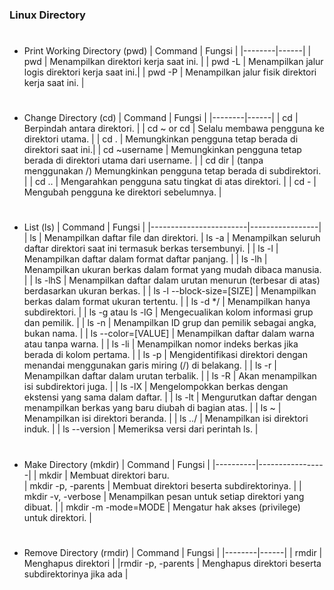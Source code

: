 ### Linux Directory
#
- Print Working Directory (pwd)
    | Command   | Fungsi |
    |--------|------|
    | pwd | Menampilkan direktori kerja saat ini. |
    | pwd -L  | Menampilkan jalur logis direktori kerja saat ini.|
    | pwd -P | Menampilkan jalur fisik direktori kerja saat ini. |

#
- Change Directory (cd)
    | Command   | Fungsi |
    |--------|------|
    | cd         | Berpindah antara direktori.                             |
    | cd ~ or cd | Selalu membawa pengguna ke direktori utama.            |
    | cd .       | Memungkinkan pengguna tetap berada di direktori saat ini.|
    | cd ~username | Memungkinkan pengguna tetap berada di direktori utama dari username. |
    | cd dir     | (tanpa menggunakan /) Memungkinkan pengguna tetap berada di subdirektori. |
    | cd ..      | Mengarahkan pengguna satu tingkat di atas direktori.  |
    | cd -       | Mengubah pengguna ke direktori sebelumnya.             |
#
- List (ls)
    | Command   | Fungsi      |
    |------------------------|-----------------|
    | ls         | Menampilkan daftar file dan direktori. 
    | ls -a                  | Menampilkan seluruh daftar direktori saat ini termasuk berkas tersembunyi.          |
    | ls -l                  | Menampilkan daftar dalam format daftar panjang.                                           |
    | ls -lh                 | Menampilkan ukuran berkas dalam format yang mudah dibaca manusia.                         |
    | ls -lhS                | Menampilkan daftar dalam urutan menurun (terbesar di atas) berdasarkan ukuran berkas.     |
    | ls -l --block-size=[SIZE] | Menampilkan berkas dalam format ukuran tertentu.                                         |
    | ls -d */               | Menampilkan hanya subdirektori.                                                          |
    | ls -g atau ls -lG      | Mengecualikan kolom informasi grup dan pemilik.                                          |
    | ls -n                  | Menampilkan ID grup dan pemilik sebagai angka, bukan nama.                               |
    | ls --color=[VALUE]     | Menampilkan daftar dalam warna atau tanpa warna.                                          |
    | ls -li                 | Menampilkan nomor indeks berkas jika berada di kolom pertama.                             |
    | ls -p                  | Mengidentifikasi direktori dengan menandai menggunakan garis miring (/) di belakang.       |
    | ls -r                  | Menampilkan daftar dalam urutan terbalik.                                                |
    | ls -R                  | Akan menampilkan isi subdirektori juga.                                                  |
    | ls -lX                 | Mengelompokkan berkas dengan ekstensi yang sama dalam daftar.                             |
    | ls -lt                 | Mengurutkan daftar dengan menampilkan berkas yang baru diubah di bagian atas.             |
    | ls ~                   | Menampilkan isi direktori beranda.                                                       |
    | ls ../                 | Menampilkan isi direktori induk.                                                          |
    | ls --version           | Memeriksa versi dari perintah ls.                                                          |

#
- Make Directory (mkdir)
    | Command             | Fungsi       |
    |----------|-----------------|
    | mkdir      | Membuat direktori baru.  
    | mkdir -p, -parents      | Membuat direktori beserta subdirektorinya.             |
    | mkdir -v, -verbose      | Menampilkan pesan untuk setiap direktori yang dibuat.   |
    | mkdir -m -mode=MODE     | Mengatur hak akses (privilege) untuk direktori.         |

#
- Remove Directory (rmdir)
    | Command   | Fungsi |
    |--------|------|
    | rmdir | Menghapus direktori |
    |rmdir -p, -parents | Menghapus direktori beserta subdirektorinya jika ada |
